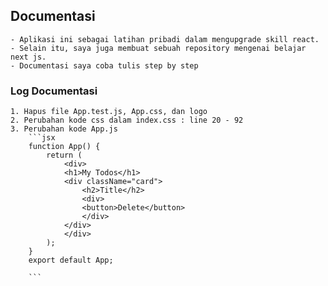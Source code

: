 ## Documentasi 
    - Aplikasi ini sebagai latihan pribadi dalam mengupgrade skill react.
    - Selain itu, saya juga membuat sebuah repository mengenai belajar next js. 
    - Documentasi saya coba tulis step by step

### Log Documentasi
    1. Hapus file App.test.js, App.css, dan logo
    2. Perubahan kode css dalam index.css : line 20 - 92
    3. Perubahan kode App.js
        ```jsx
        function App() {
            return (
                <div>
                <h1>My Todos</h1>
                <div className="card">
                    <h2>Title</h2>
                    <div>
                    <button>Delete</button>
                    </div>
                </div>
                </div>
            );
        }
        export default App;

        ```

    